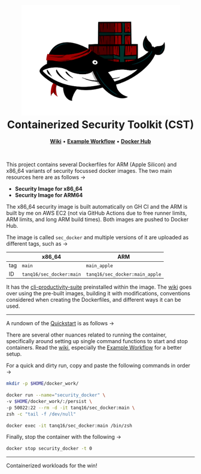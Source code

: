 <h1 align="center">
  <br>
  <img src=".github/assets/CTS-Logo.png" alt="DISecT" width="425"></a>
  <br>Containerized Security Toolkit (CST)<br>
</h1>

<p align="center">
    <a href="https://github.com/Tanq16/containerized-security-toolkit/wiki"><b>Wiki</b></a>  &bull;  
    <a href="https://github.com/Tanq16/containerized-security-toolkit/wiki/2.-Example-Workflow"><b>Example Workflow</b></a>  &bull;  
    <a href="https://hub.docker.com/r/tanq16/sec_docker"><b>Docker Hub</b></a>
</p>

<br>

This project contains several Dockerfiles for ARM (Apple Silicon) and x86_64 variants of security focussed docker images. The two main resources here are as follows &rarr;

- **Security Image for x86_64**
- **Security Image for ARM64**

The x86_64 security image is built automatically on GH CI and the ARM is built by me on AWS EC2 (not via GitHub Actions due to free runner limits, ARM limits, and long ARM build times). Both images are pushed to Docker Hub.

The image is called `sec_docker` and multiple versions of it are uploaded as different tags, such as &rarr;

| | x86\_64 | ARM |
| --- | --- | --- |
| tag | `main` | `main_apple` |
| ID | `tanq16/sec_docker:main` | `tanq16/sec_docker:main_apple` |

It has the [cli-productivity-suite](https://github.com/tanq16/cli-productivity-suite) preinstalled within the image. The [wiki](https://github.com/Tanq16/containerized-security-toolkit/wiki) goes over using the pre-built images, building it with modifications, conventions considered when creating the Dockerfiles, and different ways it can be used.

---

A rundown of the [Quickstart](https://github.com/Tanq16/containerized-security-toolkit/wiki/1.-Quickstart) is as follows &rarr; 

There are several other nuances related to running the container, specifically around setting up single command functions to start and stop containers. Read the [wiki](https://github.com/Tanq16/containerized-security-toolkit/wiki), especially the [Example Workflow](https://github.com/Tanq16/containerized-security-toolkit/wiki/2.-Example-Workflow) for a better setup.

For a quick and dirty run, copy and paste the following commands in order &rarr;

```bash
mkdir -p $HOME/docker_work/
```

```bash
docker run --name="security_docker" \
-v $HOME/docker_work/:/persist \
-p 50022:22 --rm -d -it tanq16/sec_docker:main \
zsh -c "tail -f /dev/null"
```

```bash
docker exec -it tanq16/sec_docker:main /bin/zsh
```

Finally, stop the container with the following &rarr;

```bash
docker stop security_docker -t 0
```

---

Containerized workloads for the win!
